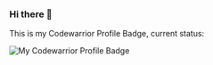 ### Hi there 👋

This is my Codewarrior Profile Badge, current status: 

![My Codewarrior Profile Badge](https://www.codewars.com/users/gzngzn/badges/large)
<!--
**gzngzn/gzngzn** is a ✨ _special_ ✨ repository because its `README.md` (this file) appears on your GitHub profile.

Here are some ideas to get you started:

- 🔭 I’m currently working on ...
- 🌱 I’m currently learning ...
- 👯 I’m looking to collaborate on ...
- 🤔 I’m looking for help with ...
- 💬 Ask me about ...
- 📫 How to reach me: ...
- 😄 Pronouns: ...
- ⚡ Fun fact: ...

-->

